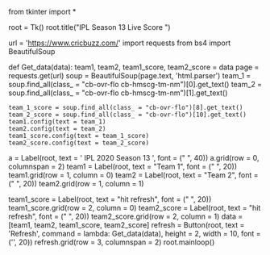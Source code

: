 from tkinter import *

root = Tk()
root.title("IPL Season 13 Live Score ")

url = 'https://www.cricbuzz.com/'
import requests
from bs4 import BeautifulSoup


def Get_data(data):
    team1, team2, team1_score, team2_score = data
    page = requests.get(url)
    soup = BeautifulSoup(page.text, 'html.parser')
    team_1 = soup.find_all(class_ = "cb-ovr-flo cb-hmscg-tm-nm")[0].get_text()
    team_2 = soup.find_all(class_ = "cb-ovr-flo cb-hmscg-tm-nm")[1].get_text()

    team_1_score = soup.find_all(class_ = "cb-ovr-flo")[8].get_text()
    team_2_score = soup.find_all(class_ = "cb-ovr-flo")[10].get_text()
    team1.config(text = team_1)
    team2.config(text = team_2)
    team1_score.config(text = team_1_score)
    team2_score.config(text = team_2_score)


a = Label(root, text = ' IPL 2020 Season 13 ', font = (" ", 40))
a.grid(row = 0, columnspan = 2)
team1 = Label(root, text = "Team 1", font = (" ", 20))
team1.grid(row = 1, column = 0)
team2 = Label(root, text = "Team 2", font = (" ", 20))
team2.grid(row = 1, column = 1)

team1_score = Label(root, text = "hit refresh", font = (" ", 20))
team1_score.grid(row = 2, column = 0)
team2_score = Label(root, text = "hit refresh", font = (" ", 20))
team2_score.grid(row = 2, column = 1)
data = [team1, team2, team1_score, team2_score]
refresh = Button(root, text = 'Refresh',
                 command = lambda: Get_data(data),
                 height = 2, width = 10, font = ('', 20))
refresh.grid(row = 3, columnspan = 2)
root.mainloop()
